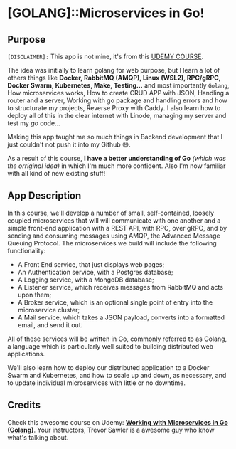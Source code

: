 # [GOLANG]::Microservices in Go!

## Purpose

`[DISCLAIMER]:` This app is not mine, it's from this [UDEMY COURSE](https://www.udemy.com/course/working-with-microservices-in-go/).

The idea was initially to learn golang for web purpose, but I learn a lot of others things like **Docker, RabbitMQ (AMQP), Linux (WSL2), RPC/gRPC, Docker Swarm, Kubernetes, Make, Testing...** and most importantly `Golang`, How microservices works, How to create CRUD APP with JSON, Handling a router and a server, Working with go package and handling errors and how to structurate my projects, Reverse Proxy with Caddy. I also learn how to deploy all of this in the clear internet with Linode, managing my server and test my _go_ code...

Making this app taught me so much things in Backend development that I just couldn't not push it into my Github 😅.

As a result of this course, **I have a better understanding of Go** _(which was the orriginal idea)_ in which I'm much more confident. Also I'm now familiar with all kind of new existing stuff!

## App Description

In this course, we'll develop a number of small, self-contained, loosely coupled microservices that will will communicate with one another and a simple front-end application with a REST API, with RPC, over gRPC, and by sending and consuming messages using AMQP, the Advanced Message Queuing Protocol. The microservices we build will include the following functionality:

- A Front End service, that just displays web pages;
- An Authentication service, with a Postgres database;
- A Logging service, with a MongoDB database;
- A Listener service, which receives messages from RabbitMQ and acts upon them;
- A Broker service, which is an optional single point of entry into the microservice cluster;
- A Mail service, which takes a JSON payload, converts into a formatted email, and send it out.

All of these services will be written in Go, commonly referred to as Golang, a language which is particularly well suited to building distributed web applications.

We'll also learn how to deploy our distributed application to a Docker Swarm and Kubernetes, and how to scale up and down, as necessary, and to update individual microservices with little or no downtime.

## Credits

Check this awesome course on Udemy: [**Working with Microservices in Go (Golang)**](https://www.udemy.com/course/working-with-microservices-in-go/). Your instructors, Trevor Sawler is a awesome guy who know what's talking about.
